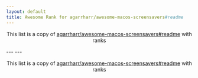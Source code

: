```yaml
---
layout: default
title: Awesome Rank for agarrharr/awesome-macos-screensavers#readme
---
```


<p align="center">
	This list is a copy of <a href="https://github.com/agarrharr/awesome-macos-screensavers#readme">agarrharr/awesome-macos-screensavers#readme</a> with ranks
</p>
---
---
<p align="center">
	This list is a copy of <a href="https://github.com/agarrharr/awesome-macos-screensavers#readme">agarrharr/awesome-macos-screensavers#readme</a> with ranks
</p>
